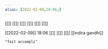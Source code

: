 ```yaml
---
alias: [2022-02-09,18:06,]
---
```

[[]] [[]]
[[]] [[]] [[]] [[]]

[[2022-02-09]] 18:06 [[]] [[]] [[]]
[[indira gandhi]]
```query
"fait accompli"
```